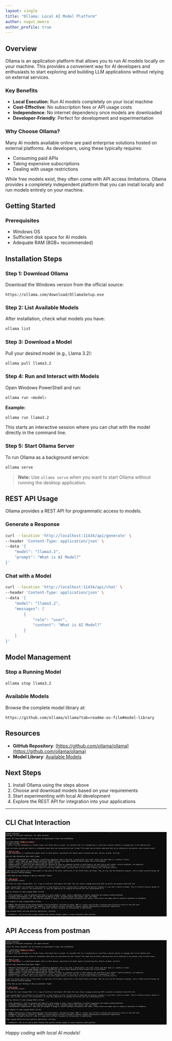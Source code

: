 ```yaml
---
layout: single
title: "Ollama: Local AI Model Platform"
author: nagul_meera
author_profile: true
---
```

## Overview

Ollama is an application platform that allows you to run AI models locally on your machine. This provides a convenient way for AI developers and enthusiasts to start exploring and building LLM applications without relying on external services.

### Key Benefits

- **Local Execution**: Run AI models completely on your local machine
- **Cost-Effective**: No subscription fees or API usage costs
- **Independence**: No internet dependency once models are downloaded
- **Developer-Friendly**: Perfect for development and experimentation

### Why Choose Ollama?

Many AI models available online are paid enterprise solutions hosted on external platforms. As developers, using these typically requires:
- Consuming paid APIs
- Taking expensive subscriptions
- Dealing with usage restrictions

While free models exist, they often come with API access limitations. Ollama provides a completely independent platform that you can install locally and run models entirely on your machine.

## Getting Started

### Prerequisites
- Windows OS
- Sufficient disk space for AI models
- Adequate RAM (8GB+ recommended)

## Installation Steps

### Step 1: Download Ollama
Download the Windows version from the official source:
```
https://ollama.com/download/OllamaSetup.exe
```

### Step 2: List Available Models
After installation, check what models you have:
```bash
ollama list
```

### Step 3: Download a Model
Pull your desired model (e.g., Llama 3.2):
```bash
ollama pull llama3.2
```

### Step 4: Run and Interact with Models
Open Windows PowerShell and run:
```bash
ollama run <model>
```

**Example:**
```bash
ollama run llama3.2
```

This starts an interactive session where you can chat with the model directly in the command line.

### Step 5: Start Ollama Server
To run Ollama as a background service:
```bash
ollama serve
```

> **Note:** Use `ollama serve` when you want to start Ollama without running the desktop application.

## REST API Usage

Ollama provides a REST API for programmatic access to models.

### Generate a Response
```bash
curl --location 'http://localhost:11434/api/generate' \
--header 'Content-Type: application/json' \
--data '{
    "model": "llama3.2",
    "prompt": "What is AI Model?"
}'
```

### Chat with a Model
```bash
curl --location 'http://localhost:11434/api/chat' \
--header 'Content-Type: application/json' \
--data '{
    "model": "llama3.2",
    "messages": [
        {
            "role": "user",
            "content": "What is AI Model?"
        }
    ]
}'
```

## Model Management

### Stop a Running Model
```bash
ollama stop llama3.2
```

### Available Models
Browse the complete model library at:
```
https://github.com/ollama/ollama?tab=readme-ov-file#model-library
```

## Resources

- **GitHub Repository**: [https://github.com/ollama/ollama](https://github.com/ollama/ollama)
- **Model Library**: [Available Models](https://github.com/ollama/ollama?tab=readme-ov-file#model-library)

## Next Steps

1. Install Ollama using the steps above
2. Choose and download models based on your requirements
3. Start experimenting with local AI development
4. Explore the REST API for integration into your applications

---
## CLI Chat Interaction

![1.png](/docs/assets/images/2025/june/ollama_local_ai_model_platform/1.png)

## API Access from postman

![2.png](/docs/assets/images/2025/june/ollama_local_ai_model_platform/1.png)

*Happy coding with local AI models!*